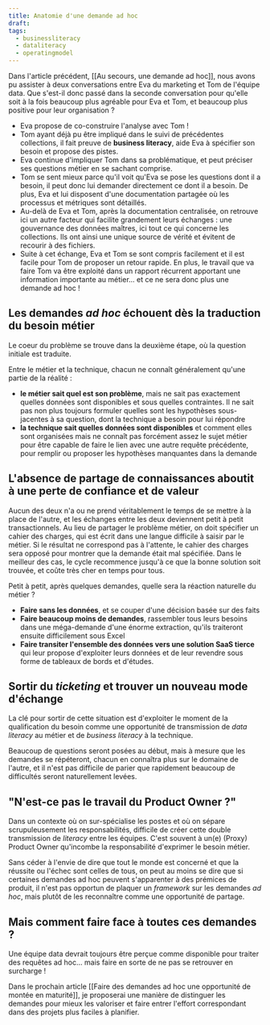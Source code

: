 ```yaml
---
title: Anatomie d'une demande ad hoc
draft: 
tags:
  - businessliteracy
  - dataliteracy
  - operatingmodel
---
```

Dans l'article précédent, [[Au secours, une demande ad hoc]], nous avons pu assister à deux conversations entre Eva du marketing et Tom de l'équipe data. Que s'est-il donc passé dans la seconde conversation pour qu'elle soit à la fois beaucoup plus agréable pour Eva et Tom, et beaucoup plus positive pour leur organisation ?

* Eva propose de co-construire l'analyse avec Tom !
* Tom ayant déjà pu être impliqué dans le suivi de précédentes collections, il fait preuve de <b>business literacy</b>, aide Eva à spécifier son besoin et propose des pistes.
* Eva continue d'impliquer Tom dans sa problématique, et peut préciser ses questions métier en se sachant comprise.
* Tom se sent mieux parce qu'il voit qu'Eva se pose les questions dont il a besoin, il peut donc lui demander directement ce dont il a besoin. De plus, Eva et lui disposent d'une documentation partagée où les processus et métriques sont détaillés.
* Au-delà de Eva et Tom, après la documentation centralisée, on retrouve ici un autre facteur qui facilite grandement leurs échanges : une gouvernance des données maîtres, ici tout ce qui concerne les collections. Ils ont ainsi une unique source de vérité et évitent de recourir à des fichiers.
* Suite à cet échange, Eva et Tom se sont compris facilement et il est facile pour Tom de proposer un retour rapide. En plus, le travail que va faire Tom va être exploité dans un rapport récurrent apportant une information importante au métier... et ce ne sera donc plus une demande ad hoc !

## Les demandes *ad hoc* échouent dès la traduction du besoin métier

Le coeur du problème se trouve dans la deuxième étape, où la question initiale est traduite.

Entre le métier et la technique, chacun ne connaît généralement qu'une partie de la réalité :
* **le métier sait quel est son problème**, mais ne sait pas exactement quelles données sont disponibles et sous quelles contraintes. Il ne sait pas non plus toujours formuler quelles sont les hypothèses sous-jacentes à sa question, dont la technique a besoin pour lui répondre
* **la technique sait quelles données sont disponibles** et comment elles sont organisées mais ne connaît pas forcément assez le sujet métier pour être capable de faire le lien avec une autre requête précédente, pour remplir ou proposer les hypothèses manquantes dans la demande
## L'absence de partage de connaissances aboutit à une perte de confiance et de valeur

Aucun des deux n'a ou ne prend véritablement le temps de se mettre à la place de l'autre, et les échanges entre les deux deviennent petit à petit transactionnels. Au lieu de partager le problème métier, on doit spécifier un cahier des charges, qui est écrit dans une langue difficile à saisir par le métier. Si le résultat ne correspond pas à l'attente, le cahier des charges sera opposé pour montrer que la demande était mal spécifiée. Dans le meilleur des cas, le cycle recommence jusqu'à ce que la bonne solution soit trouvée, et coûte très cher en temps pour tous.

Petit à petit, après quelques demandes, quelle sera la réaction naturelle du métier ?
* **Faire sans les données**, et se couper d'une décision basée sur des faits
* **Faire beaucoup moins de demandes**, rassembler tous leurs besoins dans une méga-demande d'une énorme extraction, qu'ils traiteront ensuite difficilement sous Excel
* **Faire transiter l'ensemble des données vers une solution SaaS tierce** qui leur propose d'exploiter leurs données et de leur revendre sous forme de tableaux de bords et d'études.
## Sortir du *ticketing* et trouver un nouveau mode d'échange

La clé pour sortir de cette situation est d'exploiter le moment de la qualification du besoin comme une opportunité de transmission de *data literacy* au métier et de *business literacy* à la technique.

Beaucoup de questions seront posées au début, mais à mesure que les demandes se répéteront, chacun en connaîtra plus sur le domaine de l'autre, et il n'est pas difficile de parier que rapidement beaucoup de difficultés seront naturellement levées.
## "N'est-ce pas le travail du Product Owner ?"

Dans un contexte où on sur-spécialise les postes et où on sépare scrupuleusement les responsabilités, difficile de créer cette double transmission de *literacy* entre les équipes. C'est souvent à un(e) (Proxy) Product Owner qu'incombe la responsabilité d'exprimer le besoin métier.

Sans céder à l'envie de dire que tout le monde est concerné et que la réussite ou l'échec sont celles de tous, on peut au moins se dire que si certaines demandes ad hoc peuvent s'apparenter à des prémices de produit, il n'est pas opportun de plaquer un *framework* sur les demandes *ad hoc*, mais plutôt de les reconnaître comme une opportunité de partage.
## Mais comment faire face à toutes ces demandes ?

Une équipe data devrait toujours être perçue comme disponible pour traiter des requêtes ad hoc... mais faire en sorte de ne pas se retrouver en surcharge !

Dans le prochain article [[Faire des demandes ad hoc une opportunité de montée en maturité]], je proposerai une manière de distinguer les demandes pour mieux les valoriser et faire entrer l'effort correspondant dans des projets plus faciles à planifier.